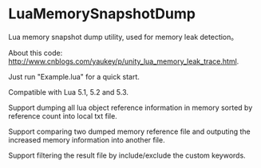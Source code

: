 # LuaMemorySnapshotDump
Lua memory snapshot dump utility, used for memory leak detection。

About this code: http://www.cnblogs.com/yaukey/p/unity_lua_memory_leak_trace.html.

Just run "Example.lua" for a quick start.

Compatible with Lua 5.1, 5.2 and 5.3.

Support dumping all lua object reference information in memory sorted by reference count into local txt file.

Support comparing two dumped memory reference file and outputing the increased memory information into another file.

Support filtering the result file by include/exclude the custom keywords.
